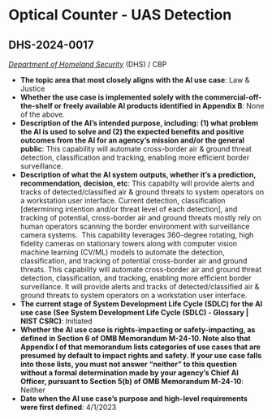 # Optical Counter - UAS Detection
## DHS-2024-0017
_[Department of Homeland Security](<../3_agency/Department of Homeland Security.md>)_ (DHS) / CBP


+ **The topic area that most closely aligns with the AI use case**: Law & Justice
+ **Whether the use case is implemented solely with the commercial-off-the-shelf or freely available AI products identified in Appendix B**: None of the above.
+ **Description of the AI’s intended purpose, including: (1) what problem the AI is used to solve and (2) the expected benefits and positive outcomes from the AI for an agency’s mission and/or the general public**: This capability will automate cross-border air & ground threat detection, classification and tracking, enabling more efficient border surveillance.
+ **Description of what the AI system outputs, whether it’s a prediction, recommendation, decision, etc**: This capabilty will provide alerts and tracks of detected/classified air & ground threats to system operators on a workstation user interface.
Current detection, classification [determining intention and/or threat level of each detection], and tracking of potential, cross-border air and ground threats mostly rely on human operators scanning the border environment with surveillance camera systems.  This capability leverages 360-degree rotating, high fidelity cameras on stationary towers along with computer vision machine learning (CV/ML) models to automate the detection, classification, and tracking of potential cross-border air and ground threats. This capability will automate cross-border air and ground threat detection, classification, and tracking, enabling more efficient border surveillance. It will provide alerts and tracks of detected/classified air & ground threats to system operators on a workstation user interface. 
+ **The current stage of System Development Life Cycle (SDLC) for the AI use case (See System Development Life Cycle (SDLC) - Glossary | NIST CSRC)**: Initiated
+ **Whether the AI use case is rights-impacting or safety-impacting, as defined in Section 6 of OMB Memorandum M-24-10. Note also that Appendix I of that memorandum lists categories of use cases that are presumed by default to impact rights and safety. If your use case falls into those lists, you must not answer “neither” to this question without a formal determination made by your agency’s Chief AI Officer, pursuant to Section 5(b) of OMB Memorandum M-24-10**: Neither
+ **Date when the AI use case’s purpose and high-level requirements were first defined**: 4/1/2023